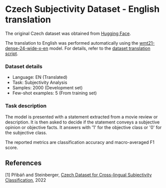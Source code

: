 # Czech Subjectivity Dataset - English translation

The original Czech dataset was obtained from [Hugging Face](https://huggingface.co/datasets/pauli31/czech-subjectivity-dataset).

The translation to English was performed automatically using the [wmt21-dense-24-wide-x-en](facebook/wmt21-dense-24-wide-x-en) model. For details, refer to the [dataset translation script](../dataset_translation.py).

### Dataset details

- Language: EN (Translated)
- Task: Subjectivity Analysis
- Samples: 2000 (Development set)
- Few-shot examples: 5 (From training set)

### Task description

The model is presented with a statement extracted from a movie review or description. It is then asked to decide if the statement conveys a subjective opinion or objective facts. It answers with '1' for the objective class or '0' for the subjective class.

The reported metrics are classification accuracy and macro-averaged F1 score.

## References

[1] Přibáň and Steinberger, [Czech Dataset for Cross-lingual Subjectivity Classification](https://arxiv.org/abs/2204.13915), 2022
